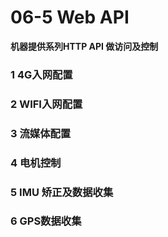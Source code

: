 # 06-5 Web API

**机器提供系列HTTP API 做访问及控制**

### 1 4G入网配置

### 2 WIFI入网配置

### 3 流媒体配置

### 4 电机控制

### 5 IMU 矫正及数据收集

### 6 GPS数据收集
